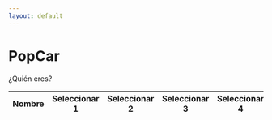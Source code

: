 ```yaml
---
layout: default
---
```


# PopCar
¿Quién eres?

<head>
    <link href="lou-multi-select-57fb8d3/css/multi-select.css" media="screen" rel="stylesheet" type="text/css">
    <script src="https://code.jquery.com/jquery-3.6.0.min.js"></script>
    <script type="module" src="https://www.gstatic.com/firebasejs/9.6.1/firebase-app.js"></script>
    <script type="module" src="https://www.gstatic.com/firebasejs/9.6.1/firebase-firestore.js"></script>
</head>
<body>
    <table id="students-table">
        <thead>
            <tr>
                <th>Nombre</th>
                <th>Seleccionar 1</th>
                <th>Seleccionar 2</th>
                <th>Seleccionar 3</th>
                <th>Seleccionar 4</th>
                <th>Seleccionar 5</th>
            </tr>
        </thead>
        <tbody>
            <!-- Aquí se cargarán los nombres de los alumnos -->
        </tbody>
    </table>
    <script src="lou-multi-select-57fb8d3/js/jquery.multi-select.js" type="text/javascript"></script>
    <script type="module">
        // Configuración de Firebase
        import { initializeApp } from "https://www.gstatic.com/firebasejs/9.6.1/firebase-app.js";
        import { getFirestore, collection, getDocs, doc, updateDoc, getDoc } from "https://www.gstatic.com/firebasejs/9.6.1/firebase-firestore.js";

        const firebaseConfig = {
            apiKey: "AIzaSyCBJWfRiKmrVLKXLJ_cY9XQlg0D7U56ZqE",
            authDomain: "popcarautohorario.firebaseapp.com",
            projectId: "popcarautohorario",
            storageBucket: "popcarautohorario.appspot.com",
            messagingSenderId: "1046371810802",
            appId: "1:1046371810802:web:8b9944cd5001359ac23f6b",
            measurementId: "G-WK8NCRW5J6",
            databaseURL: "https://popcarautohorario-default-rtdb.europe-west1.firebasedatabase.app/"
        };

        // Inicializar Firebase
        const app = initializeApp(firebaseConfig);
        const db = getFirestore(app);

        async function loadStudents() {
            const studentsTableBody = document.querySelector('#students-table tbody');
            const querySnapshot = await getDocs(collection(db, "alumnos"));
            querySnapshot.forEach((doc) => {
                const student = doc.data();
                const tr = document.createElement('tr');
                tr.innerHTML = `
                    <td>${student.nombre}</td>
                    ${Array(5).fill().map((_, i) => `<td><input type="checkbox" data-id="${doc.id}" data-index="${i}" ${student.disponibilidad && student.disponibilidad[i] ? 'checked' : ''}></td>`).join('')}
                `;
                studentsTableBody.appendChild(tr);
            });

            // Añadir evento de clic a los checkboxes
            document.querySelectorAll('#students-table input[type="checkbox"]').forEach((checkbox) => {
                checkbox.addEventListener('click', async function() {
                    const docId = this.getAttribute('data-id');
                    const index = this.getAttribute('data-index');
                    const newValue = this.checked;
                    const docRef = doc(db, "alumnos", docId);
                    const docSnap = await getDoc(docRef);
                    const disponibilidad = docSnap.data().disponibilidad || Array(5).fill(false);
                    disponibilidad[index] = newValue;
                    await updateDoc(docRef, { disponibilidad });
                    console.log(`Elemento ${docId} actualizado en la posición ${index} a ${newValue}`);
                });
            });
        }

        $(document).ready(function() {
            loadStudents();
        });
    </script>
</body>
